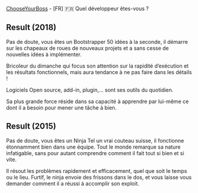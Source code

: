 [ChooseYourBoss](https://www.chooseyourboss.com/quel_dev_etes_vous) - [FR] :fr: Quel développeur êtes-vous ?

## Result (2018)

Pas de doute, vous êtes un Bootstrapper
50 idées à la seconde, il démarre sur les chapeaux de roues de nouveaux projets et a sans cesse de nouvelles idées à implémenter.

Bricoleur du dimanche qui focus son attention sur la rapidité d’exécution et les résultats fonctionnels, mais aura tendance à ne pas faire dans les détails !

Logiciels Open source, add-in, plugin,… sont ses outils du quotidien.

Sa plus grande force réside dans sa capacité à apprendre par lui-même ce dont il a besoin pour mener une tâche à bien.

## Result (2015) 

Pas de doute, vous êtes un Ninja
Tel un vrai couteau suisse, il fonctionne étonnamment bien dans une équipe. Tout le monde remarque sa nature infatigable, sans pour autant comprendre comment il fait tout si bien et si vite.

Il résout les problèmes rapidement et efficacement, quel que soit le temps ou le lieu. Furtif, le ninja envoie des frissons dans le dos, et vous laisse vous demander comment il a réussi à accomplir son exploit.
